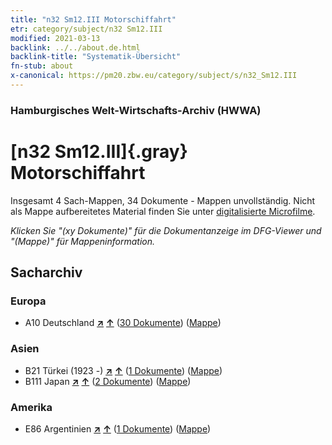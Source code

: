```yaml
---
title: "n32 Sm12.III Motorschiffahrt"
etr: category/subject/n32 Sm12.III
modified: 2021-03-13
backlink: ../../about.de.html
backlink-title: "Systematik-Übersicht"
fn-stub: about
x-canonical: https://pm20.zbw.eu/category/subject/s/n32_Sm12.III
---
```


### Hamburgisches Welt-Wirtschafts-Archiv (HWWA)
# [n32 Sm12.III]{.gray}&#8201; Motorschiffahrt&#160; 




Insgesamt 4 Sach-Mappen, 34 Dokumente - Mappen unvollständig.
Nicht als Mappe aufbereitetes Material finden Sie unter [digitalisierte Microfilme](/film/h1_sh.de.html).

_Klicken Sie "(xy Dokumente)" für die Dokumentanzeige im DFG-Viewer und "(Mappe)" für Mappeninformation._

## Sacharchiv




### Europa

- A10 Deutschland [**&nearr;**](../../../geo/i/126128/about.de.html "Deutschland (alle Mappen)") [**&uarr;**](../../../geo/about.de.html#A10 "Ländersystematik") (<a href="https://pm20.zbw.eu/dfgview/sh/126128,145583" title="über: Deutschland : Motorschiffahrt" target="_blank">30 Dokumente</a>) ([Mappe](../../../../folder/sh/1261xx/126128/1455xx/145583/about.de.html))

### Asien

- B21 Türkei (1923 -) [**&nearr;**](../../../geo/i/141111/about.de.html "Türkei (1923 -) (alle Mappen)") [**&uarr;**](../../../geo/about.de.html#B21 "Ländersystematik") (<a href="https://pm20.zbw.eu/dfgview/sh/141111,145583" title="über: Türkei (1923 -) : Motorschiffahrt" target="_blank">1 Dokumente</a>) ([Mappe](../../../../folder/sh/1411xx/141111/1455xx/145583/about.de.html))
- B111 Japan [**&nearr;**](../../../geo/i/141272/about.de.html "Japan (alle Mappen)") [**&uarr;**](../../../geo/about.de.html#B111 "Ländersystematik") (<a href="https://pm20.zbw.eu/dfgview/sh/141272,145583" title="über: Japan : Motorschiffahrt" target="_blank">2 Dokumente</a>) ([Mappe](../../../../folder/sh/1412xx/141272/1455xx/145583/about.de.html))

### Amerika

- E86 Argentinien [**&nearr;**](../../../geo/i/141692/about.de.html "Argentinien (alle Mappen)") [**&uarr;**](../../../geo/about.de.html#E86 "Ländersystematik") (<a href="https://pm20.zbw.eu/dfgview/sh/141692,145583" title="über: Argentinien : Motorschiffahrt" target="_blank">1 Dokumente</a>) ([Mappe](../../../../folder/sh/1416xx/141692/1455xx/145583/about.de.html))


